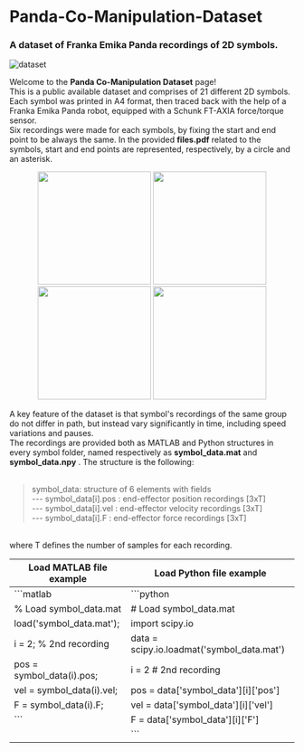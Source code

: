 # Panda-Co-Manipulation-Dataset
### A dataset of Franka Emika Panda recordings of 2D symbols.

![dataset](https://github.com/user-attachments/assets/dcf92aaf-e12a-4233-add4-427d039acaeb)

Welcome to the **Panda Co-Manipulation Dataset** page! <br>
This is a public available dataset and comprises of 21 different 2D symbols. Each symbol was printed in A4 format, then traced back with the help of a Franka Emika Panda robot, equipped with a Schunk FT-AXIA force/torque sensor. <br>
Six recordings were made for each symbols, by fixing the start and end point to be always the same. In the provided __files.pdf__ related to the symbols, start and end points are represented, respectively, by a circle and an asterisk.

<p align="center">
  <img src="https://github.com/user-attachments/assets/67841964-ded2-4989-a49e-a0452c548ffa" width="200" />
  <img src="https://github.com/user-attachments/assets/16bad41f-8c7f-46ee-8cf4-e21c8f67b6fa" width="200" />
  <img src="https://github.com/user-attachments/assets/ced2d879-6b27-423c-94de-d0b201010374" width="200" />
  <img src="https://github.com/user-attachments/assets/d4ea2900-801a-4849-bc18-1de5950609e3" width="200" />
</p>


A key feature of the dataset is that symbol's recordings of the same group do not differ in path, but instead vary significantly in time, including speed variations and pauses. <br>
The recordings are provided both as MATLAB and Python structures in every symbol folder, named respectively as __symbol_data.mat__ and __symbol_data.npy__ . The structure is the following: <br>
<br>
> symbol_data: structure of 6 elements with fields <br>
> --- symbol_data[i].pos : end-effector position recordings [3xT] <br>
> --- symbol_data[i].vel : end-effector velocity recordings [3xT] <br>
> --- symbol_data[i].F : end-effector force recordings [3xT] <br>
<br>
where T defines the number of samples for each recording.


| Load **MATLAB** file example | Load **Python** file example |
|-----------------------------|------------------------------|
| ```matlab                   | ```python                    |
| % Load symbol_data.mat       | # Load symbol_data.mat        |
| load('symbol_data.mat');     | import scipy.io              |
| i = 2; % 2nd recording       | data = scipy.io.loadmat('symbol_data.mat') |
| pos = symbol_data(i).pos;    | i = 2 # 2nd recording        |
| vel = symbol_data(i).vel;    | pos = data['symbol_data'][i]['pos'] |
| F   = symbol_data(i).F;      | vel = data['symbol_data'][i]['vel'] |
| ```                          | F   = data['symbol_data'][i]['F'] |
|                              | ```                          |





